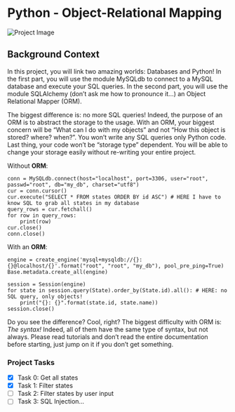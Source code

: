 # Python - Object-Relational Mapping

![Project Image](https://alx-intranet.hbtn.io/images/challenge2022/get-started.jpg)

## Background Context
In this project, you will link two amazing worlds: Databases and Python! In the first part, you will use the module MySQLdb to connect to a MySQL database and execute your SQL queries. In the second part, you will use the module SQLAlchemy (don’t ask me how to pronounce it…) an Object Relational Mapper (ORM).

The biggest difference is: no more SQL queries! Indeed, the purpose of an ORM is to abstract the storage to the usage. With an ORM, your biggest concern will be “What can I do with my objects” and not “How this object is stored? where? when?”. You won’t write any SQL queries only Python code. Last thing, your code won’t be “storage type” dependent. You will be able to change your storage easily without re-writing your entire project.

Without **ORM**:

```
conn = MySQLdb.connect(host="localhost", port=3306, user="root", passwd="root", db="my_db", charset="utf8")
cur = conn.cursor()
cur.execute("SELECT * FROM states ORDER BY id ASC") # HERE I have to know SQL to grab all states in my database
query_rows = cur.fetchall()
for row in query_rows:
    print(row)
cur.close()
conn.close()
```
With an **ORM**:

```
engine = create_engine('mysql+mysqldb://{}:{}@localhost/{}'.format("root", "root", "my_db"), pool_pre_ping=True)
Base.metadata.create_all(engine)

session = Session(engine)
for state in session.query(State).order_by(State.id).all(): # HERE: no SQL query, only objects!
    print("{}: {}".format(state.id, state.name))
session.close()
```
Do you see the difference? Cool, right? The biggest difficulty with ORM is: *The syntax!* Indeed, all of them have the same type of syntax, but not always. Please read tutorials and don’t read the entire documentation before starting, just jump on it if you don’t get something.



### Project Tasks

- [x] Task 0: Get all states
- [x] Task 1: Filter states
- [ ] Task 2: Filter states by user input
- [ ] Task 3: SQL Injection...

